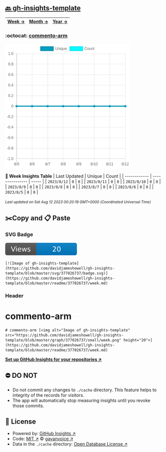 ## [🔙 gh-insights-template](https://github.com/davidjameshowell/gh-insights-template)
| [**Week →**](https://github.com/davidjameshowell/gh-insights-template/blob/master/readme/377026737/week.md) | [**Month →**](https://github.com/davidjameshowell/gh-insights-template/blob/master/readme/377026737/month.md) | [**Year →**](https://github.com/davidjameshowell/gh-insights-template/blob/master/readme/377026737/year.md) |
 | ------------ | --------------- | ----- |

### :octocat: [commento-arm](https://github.com/davidjameshowell/commento-arm)
![Image of gh-insights-template](https://github.com/davidjameshowell/gh-insights-template/blob/master/graph/377026737/large/week.png)

**:calendar: Week Insights Table**
| Last Updated | Unique | Count |
 | ------------ | --------------- | ----- |
 | `2023/8/12` |  `0` | `0` |
 | `2023/8/11` |  `0` | `0` |
 | `2023/8/10` |  `0` | `0` |
 | `2023/8/9` |  `0` | `0` |
 | `2023/8/8` |  `0` | `0` |
 | `2023/8/7` |  `0` | `0` |
 | `2023/8/6` |  `0` | `0` |
 | `2023/8/5` |  `0` | `0` |

<small><i>Last updated on Sat Aug 12 2023 00:20:19 GMT+0000 (Coordinated Universal Time)</i></small>

## ✂️Copy and 📋 Paste
### SVG Badge
[![Image of gh-insights-template](https://github.com/davidjameshowell/gh-insights-template/blob/master/svg/377026737/badge.svg)](https://github.com/davidjameshowell/gh-insights-template/blob/master/readme/377026737/week.md)
```readme
[![Image of gh-insights-template](https://github.com/davidjameshowell/gh-insights-template/blob/master/svg/377026737/badge.svg)](https://github.com/davidjameshowell/gh-insights-template/blob/master/readme/377026737/week.md)
```
### Header
# commento-arm [<img alt="Image of gh-insights-template" src="https://github.com/davidjameshowell/gh-insights-template/blob/master/graph/377026737/small/week.png" height="20">](https://github.com/davidjameshowell/gh-insights-template/blob/master/readme/377026737/week.md)
```readme
# commento-arm [<img alt="Image of gh-insights-template" src="https://github.com/davidjameshowell/gh-insights-template/blob/master/graph/377026737/small/week.png" height="20">](https://github.com/davidjameshowell/gh-insights-template/blob/master/readme/377026737/week.md)
```
[**Set up GitHub Insights for your repositories ↗️**](https://github.com/gayanvoice/github-insights)
## ⛔ DO NOT
- Do not commit any changes to `./cache` directory. This feature helps to integrity of the records for visitors.
- The app will automatically stop measuring insights until you revoke those commits.
## 📄 License
- Powered by: [GitHub Insights ↗️](https://github.com/gayanvoice/github-insights)
- Code: [MIT ↗️](./LICENSE) © [gayanvoice ↗️](https://github.com/gayanvoice)
- Data in the `./cache` directory: [Open Database License ↗️](https://opendatacommons.org/licenses/odbl/1-0/)